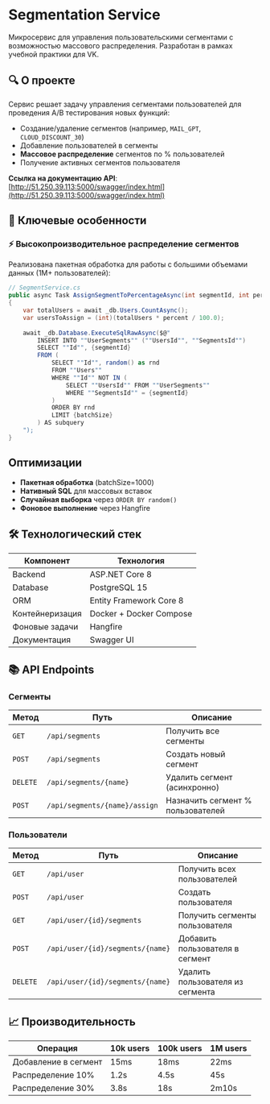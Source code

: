 # Segmentation Service

Микросервис для управления пользовательскими сегментами с возможностью массового распределения. Разработан в рамках учебной практики для VK.

## 🔍 О проекте

Сервис решает задачу управления сегментами пользователей для проведения A/B тестирования новых функций:
- Создание/удаление сегментов (например, `MAIL_GPT`, `CLOUD_DISCOUNT_30`)
- Добавление пользователей в сегменты
- **Массовое распределение** сегментов по % пользователей
- Получение активных сегментов пользователя

**Ссылка на документацию API**: [http://51.250.39.113:5000/swagger/index.html](http://51.250.39.113:5000/swagger/index.html)

## 🌟 Ключевые особенности

### ⚡ Высокопроизводительное распределение сегментов
Реализована пакетная обработка для работы с большими объемами данных (1M+ пользователей):

```csharp
// SegmentService.cs
public async Task AssignSegmentToPercentageAsync(int segmentId, int percent, int batchSize = 1000)
{
    var totalUsers = await _db.Users.CountAsync();
    var usersToAssign = (int)(totalUsers * percent / 100.0);
    
    await _db.Database.ExecuteSqlRawAsync($@"
        INSERT INTO ""UserSegments"" (""UsersId"", ""SegmentsId"")
        SELECT ""Id"", {segmentId}
        FROM (
            SELECT ""Id"", random() as rnd
            FROM ""Users""
            WHERE ""Id"" NOT IN (
                SELECT ""UsersId"" FROM ""UserSegments"" 
                WHERE ""SegmentsId"" = {segmentId}
            )
            ORDER BY rnd
            LIMIT {batchSize}
        ) AS subquery
    ");
}
```
## Оптимизации

- **Пакетная обработка** (batchSize=1000)
- **Нативный SQL** для массовых вставок
- **Случайная выборка** через `ORDER BY random()`
- **Фоновое выполнение** через Hangfire

## 🛠 Технологический стек

| Компонент       | Технология         |
|-----------------|--------------------|
| Backend         | ASP.NET Core 8     |
| Database        | PostgreSQL 15      |
| ORM             | Entity Framework Core 8 |
| Контейнеризация | Docker + Docker Compose |
| Фоновые задачи  | Hangfire           |
| Документация    | Swagger UI         |

## 📚 API Endpoints

### Сегменты

| Метод   | Путь                          | Описание                               |
|---------|-------------------------------|----------------------------------------|
| `GET`   | `/api/segments`               | Получить все сегменты                 |
| `POST`  | `/api/segments`               | Создать новый сегмент                 |
| `DELETE`| `/api/segments/{name}`        | Удалить сегмент (асинхронно)          |
| `POST`  | `/api/segments/{name}/assign` | Назначить сегмент % пользователей     |

### Пользователи

| Метод   | Путь                              | Описание                               |
|---------|-----------------------------------|----------------------------------------|
| `GET`   | `/api/user`                       | Получить всех пользователей           |
| `POST`  | `/api/user`                       | Создать пользователя                  |
| `GET`   | `/api/user/{id}/segments`         | Получить сегменты пользователя        |
| `POST`  | `/api/user/{id}/segments/{name}`  | Добавить пользователя в сегмент       |
| `DELETE`| `/api/user/{id}/segments/{name}`  | Удалить пользователя из сегмента      |

## 📈 Производительность

| Операция               | 10k users | 100k users | 1M users |
|------------------------|----------|-----------|---------|
| Добавление в сегмент   | 15ms     | 18ms      | 22ms    |
| Распределение 10%      | 1.2s     | 4.5s      | 45s     |
| Распределение 30%      | 3.8s     | 18s       | 2m10s   |
